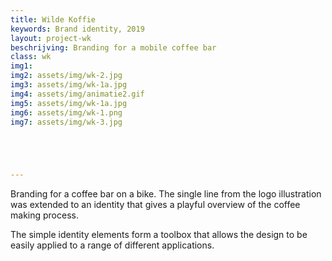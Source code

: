 ```yaml
---
title: Wilde Koffie
keywords: Brand identity, 2019
layout: project-wk
beschrijving: Branding for a mobile coffee bar
class: wk
img1: 
img2: assets/img/wk-2.jpg
img3: assets/img/wk-1a.jpg
img4: assets/img/animatie2.gif
img5: assets/img/wk-1a.jpg
img6: assets/img/wk-1.png
img7: assets/img/wk-3.jpg





---
```


Branding for a coffee bar on a bike. The single line from the logo illustration was extended to an identity that gives a playful overview of the coffee making process.

The simple identity elements form a toolbox that allows the design to be easily applied to a range of different applications.